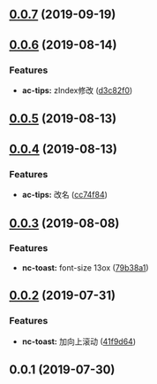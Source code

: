 <a name="0.0.7"></a>
## [0.0.7](https://github.com/tinper-bee/ac-tips/compare/v0.0.6...v0.0.7) (2019-09-19)



<a name="0.0.6"></a>
## [0.0.6](https://github.com/tinper-bee/ac-tips/compare/v0.0.5...v0.0.6) (2019-08-14)


### Features

* **ac-tips:** zIndex修改 ([d3c82f0](https://github.com/tinper-bee/ac-tips/commit/d3c82f0))



<a name="0.0.5"></a>
## [0.0.5](https://github.com/tinper-bee/ac-tips/compare/v0.0.4...v0.0.5) (2019-08-13)



<a name="0.0.4"></a>
## [0.0.4](https://github.com/tinper-bee/ac-tips/compare/v0.0.3...v0.0.4) (2019-08-13)


### Features

* **ac-tips:** 改名 ([cc74f84](https://github.com/tinper-bee/ac-tips/commit/cc74f84))



<a name="0.0.3"></a>
## [0.0.3](https://github.com/tinper-bee/ac-tips/compare/v0.0.2...v0.0.3) (2019-08-08)


### Features

* **nc-toast:** font-size 13ox ([79b38a1](https://github.com/tinper-bee/ac-tips/commit/79b38a1))



<a name="0.0.2"></a>
## [0.0.2](https://github.com/tinper-bee/ac-tips/compare/v0.0.1...v0.0.2) (2019-07-31)


### Features

* **nc-toast:** 加向上滚动 ([41f9d64](https://github.com/tinper-bee/ac-tips/commit/41f9d64))



<a name="0.0.1"></a>
## 0.0.1 (2019-07-30)



